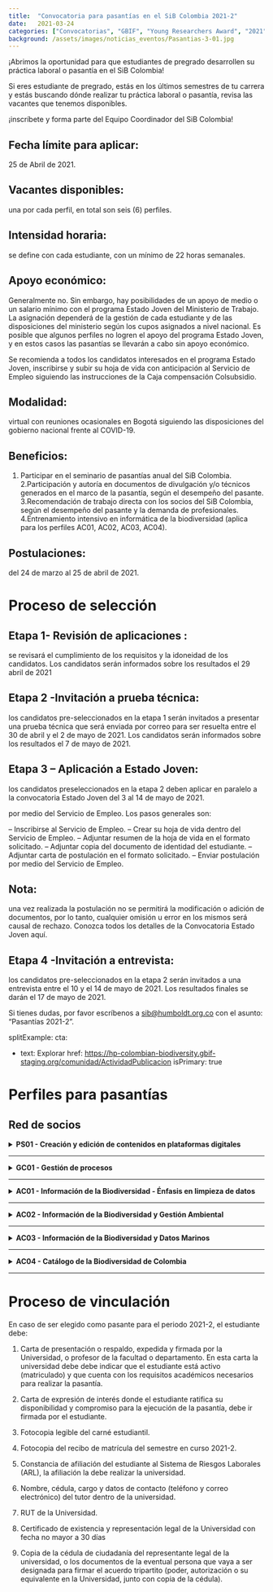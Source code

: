 ```yaml
---
title:  "Convocatoria para pasantías en el SiB Colombia 2021-2"
date:   2021-03-24
categories: ["Convocatorias", "GBIF", "Young Researchers Award", "2021"]
background: /assets/images/noticias_eventos/Pasantias-3-01.jpg
---
```


¡Abrimos la oportunidad para que estudiantes de pregrado desarrollen su práctica laboral o pasantía en el SiB Colombia!

Si eres estudiante de pregrado, estás en los últimos semestres de tu carrera y estás buscando dónde realizar tu práctica laboral o pasantía, revisa las vacantes que tenemos disponibles.

¡inscríbete y forma parte del Equipo Coordinador del SiB Colombia!

## Fecha límite para aplicar:
25 de Abril de 2021.

## Vacantes disponibles:
una por cada perfil, en total son seis (6) perfiles.

## Intensidad horaria:
se define con cada estudiante, con un mínimo de 22 horas semanales.

## Apoyo económico:
Generalmente no. Sin embargo, hay posibilidades de un apoyo de medio o un salario mínimo con el programa Estado Joven del Ministerio de Trabajo. La asignación dependerá de la gestión de cada estudiante y de las disposiciones del ministerio según los cupos asignados a nivel nacional. Es posible que algunos perfiles no logren el apoyo del programa Estado Joven, y en estos casos las pasantías se llevarán a cabo sin apoyo económico.

Se recomienda a todos los candidatos interesados en el programa Estado Joven, inscribirse y subir su hoja de vida con anticipación al Servicio de Empleo siguiendo las instrucciones de la Caja compensación Colsubsidio.

## Modalidad:
virtual con reuniones ocasionales en Bogotá siguiendo las disposiciones del gobierno nacional frente al COVID-19.

## Beneficios:

1. Participar en el seminario de pasantías anual del SiB Colombia.
2.Participación y autoría en documentos de divulgación y/o técnicos generados en el marco de la pasantía, según el desempeño del pasante.
3.Recomendación de trabajo directa con los socios del SiB Colombia, según el desempeño del pasante y la demanda de profesionales.
4.Entrenamiento intensivo en informática de la biodiversidad (aplica para los perfiles AC01, AC02, AC03, AC04).


## Postulaciones: 
del 24 de marzo al 25 de abril de 2021.

# Proceso de selección

## Etapa 1- Revisión de aplicaciones :
se revisará el cumplimiento de los requisitos y la idoneidad de los candidatos. Los candidatos serán informados sobre los resultados el 29 abril de 2021

## Etapa 2 -Invitación a prueba técnica: 
los candidatos pre-seleccionados en la etapa 1 serán invitados a presentar una prueba técnica que será enviada por correo para ser resuelta entre el 30 de abril y el 2 de mayo de 2021. Los candidatos serán informados sobre los resultados el 7 de mayo de 2021.

## Etapa 3 – Aplicación a Estado Joven:
los candidatos preseleccionados en la etapa 2 deben aplicar en paralelo a la convocatoria Estado Joven del 3 al 14 de mayo de 2021.

por medio del Servicio de Empleo. Los pasos generales son:

–   Inscribirse al Servicio de Empleo.
–   Crear su hoja de vida dentro del Servicio de Empleo.
–   Adjuntar resumen de la hoja de vida en el formato solicitado.
–   Adjuntar copia del documento de identidad del estudiante.
–   Adjuntar carta de postulación en el formato solicitado.
–   Enviar postulación por medio del Servicio de Empleo.

## Nota: 
una vez realizada la postulación no se permitirá la modificación o adición de documentos, por lo tanto, cualquier omisión u error en los mismos será causal de rechazo.
Conozca todos los detalles de la Convocatoria Estado Joven aquí.

## Etapa 4 -Invitación a entrevista:
los candidatos pre-seleccionados en la etapa 2 serán invitados a una entrevista entre el 10 y el 14 de mayo de 2021. Los resultados finales se darán el 17 de mayo de 2021.

Si tienes dudas, por favor escríbenos a sib@humboldt.org.co con el asunto: “Pasantías 2021-2”.

splitExample:
  cta:
  - text: Explorar
    href: https://hp-colombian-biodiversity.gbif-staging.org/comunidad/ActividadPublicacion
    isPrimary: true
    

# Perfiles para pasantías

## Red de socios

 <details>
    <summary markdown="span"><B>PS01 - Creación y edición de contenidos en plataformas digitales</B></summary>
    
<br>
Carreras: 
Diseño Gráfico, Diseño Industrial, Diseño interactivo, Artes visuales, Animación.
Temáticas: 
Divulgación científica, Datos Abiertos, Visualización de Datos.
Objetivo: 
Diseñar e implementar estrategias de divulgación que apoyen la publicación, acceso y uso de datos abiertos sobre biodiversidad.
Actividades: 
Crear, maquetar, preparar, editar y optimizar publicaciones en distintos canales digitales (web y redes sociales) para el Sistema de Información sobre Biodiversidad de Colombia (SiB Colombia).
    </details>

___

<details>
    <summary markdown="span"><B>GC01 - Gestión de procesos</B></summary>
    
<br>
Carreras: Ingeniería Industrial o Administración de Empresas.
Temática: Gestión de procesos, Flujos de datos e información, Datos abiertos.
Objetivo: Consolidar los procedimientos y flujos de trabajo internos del Equipo Coordinador del SiB Colombia.
Actividades: Documentar y diagramar los procedimientos de gestión y flujos de trabajo internos del Equipo Coordinador del SiB Colombia.
    </details>

___

<details>
    <summary markdown="span"><B>AC01 - Información de la Biodiversidad - Énfasis en limpieza de datos</B></summary>
    
<br>
Carreras: Biología, Ecología y afines.
Temática: Informática de la Biodiversidad, Datos abiertos, Ciencia Abierta, Ciencia de Datos.
Objetivo: Mejorar la calidad de los datos abiertos sobre la Biodiversidad del país, para apoyar procesos de investigación, educación y la toma de decisiones.
Actividades: Administrar e integrar datos e información sobre biodiversidad a través de diferentes herramientas de publicación en línea, para su difusión en biodiversidad.co. Implementar herramientas informáticas para la validación, limpieza y mejora de la calidad de datos sobre biodiversidad. Participar en los procesos de publicación y el acceso libre a datos e información sobre biodiversidad.
    </details>

___

<details>
    <summary markdown="span"><B>AC02 - Información de la Biodiversidad y Gestión Ambiental</B></summary>
    
<br>
Carreras: Biología, Ingeniería ambiental y afines.
Temática: Informática de la Biodiversidad, Legislación Ambiental, Datos abiertos, Ciencia Abierta, Ciencia de Datos.
Objetivo: Facilitar que los datos sobre biodiversidad publicados bajo la normativa ambiental del país (decretos 1376 y 3016 de 2013) se transformen en una herramienta de conocimiento.
Actividades: Mejorar los procesos de gestión de datos sobre biodiversidad derivados de los titulares de permisos de acuerdo a lo establecido en los decretos 1376 y 3016 de 2013 sobre recolección de especímenes. Apoyar a diferentes entidades Colombianas en la incorporación de la normativa y facilitar los procesos de cumplimiento legal de la misma. Hacer un diagnóstico de la calidad de los datos publicados a través del mecanismo de reporte CR-SiB. Validar y mejorar la calidad de los datos haciendo uso de herramientas de la informática de la biodiversidad.
    </details>

___

<details>
    <summary markdown="span"><B>AC03 - Información de la Biodiversidad y Datos Marinos</B></summary>
    
<br>
Carreras: Biología, Biología Marina, Ecología y afines.
Temática: Informática de la Biodiversidad, Datos abiertos, Datos Marinos, Ciencia Abierta, Ciencia de Datos.
Objetivo: Publicar y mejorar la calidad de los datos (observaciones, especímenes de colecciones biológicas) sobre la biodiversidad marino costera del país en convenio con el SiB Colombia e Invemar.
Actividades: Implementar herramientas informáticas para la validación, limpieza y mejora de la calidad de datos sobre biodiversidad publicados a través del Nodo Marino del Sistema de Información sobre Biodiversidad de Colombia. Asegurar la interoperabilidad de datos entre Colombia y las redes globales de datos GBIF y OBIS. Participar en los procesos de publicación y el acceso abierto a datos e información sobre biodiversidad.
    </details>

___

<details>
    <summary markdown="span"><B>AC04 - Catálogo de la Biodiversidad de Colombia</B></summary>
    
<br>
Carreras: Biología, Ecología, Ingenieria Forestal y afines.
Temática: Datos abiertos, Ciencia abierta, Ciencia de Datos.
Objetivo: Elaborar y curar las fichas de especies publicadas a través del catálogo de la biodiversidad de Colombia (http://catalogo.biodiversidad.co/) facilitando así la toma de decisiones, investigación y divulgación científica.
Actividades: Apoyar la administración de los contenidos del catálogo de la biodiversidad de Colombia http://catalogo.biodiversidad.co. Integrar nuevas fichas de especies objetos de conservación. Integrar nuevas fichas de especies de interés del pasante.
    </details>

___

# Proceso de vinculación
En caso de ser elegido como pasante para el periodo 2021-2, el estudiante debe:

1. Carta de presentación o respaldo, expedida y firmada por la Universidad, o profesor de la facultad o departamento. En esta carta la universidad debe debe indicar que el estudiante está activo (matriculado) y que cuenta con los requisitos académicos necesarios para realizar la pasantía.

2. Carta de expresión de interés donde el estudiante ratifica su disponibilidad y compromiso para la ejecución de la pasantía, debe ir firmada por el estudiante.

3. Fotocopia legible del carné estudiantil.

4. Fotocopia del recibo de matrícula del semestre en curso 2021-2.

5. Constancia de afiliación del estudiante al Sistema de Riesgos Laborales (ARL), la afiliación la debe realizar la universidad.

6. Nombre, cédula, cargo y datos de contacto (teléfono y correo electrónico) del tutor dentro de la universidad.

7. RUT de la Universidad.

8. Certificado de existencia y representación legal de la Universidad con fecha no mayor a 30 días

9. Copia de la cédula de ciudadanía del representante legal de la universidad, o los documentos de la eventual persona que vaya a ser designada para firmar el acuerdo tripartito (poder, autorización o su equivalente en la Universidad, junto con copia de la cédula).


